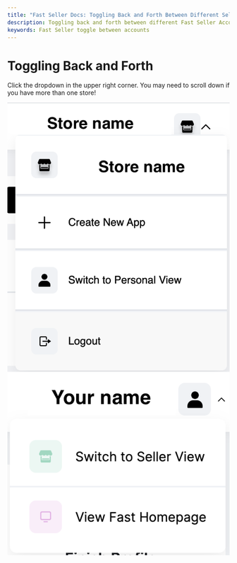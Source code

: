 ```yaml
---
title: "Fast Seller Docs: Toggling Back and Forth Between Different Seller Accounts"
description: Toggling back and forth between different Fast Seller Accounts
keywords: Fast Seller toggle between accounts
---
```


# Toggling Back and Forth

Click the dropdown in the upper right corner. You may need to scroll down if you have more than one store!

<img alt="store dropdown menu" src="./images/toggle1.png"/>

<img alt="switch to seller view menu" src="./images/toggle2.png"/>
